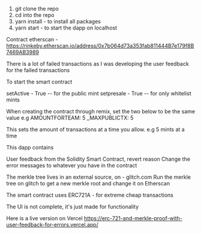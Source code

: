 1. git clone the repo
2. cd into the repo
3. yarn install - to install all packages
4. yarn start - to start the dapp on localhost

Contract etherscan - https://rinkeby.etherscan.io/address/0x7b064d73a353fab811444B7e179f8B7469AB3989

There is a lot of failed transactions as I was developing the user feedback for the failed transactions

To start the smart contract

setActive - True -- for the public mint
setpresale - True -- for only whitelist mints

When creating the contract through remix, set the two below to be the same value e.g
AMOUNTFORTEAM: 5
_MAXPUBLICTX: 5

This sets the amount of transactions at a time you allow. e.g 5 mints at a time

This dapp contains

User feedback from the Solidity Smart Contract, revert reason
Change the error messages to whatever you have in the contract

The merkle tree lives in an external source, on - glitch.com
Run the merkle tree on glitch to get a new merkle root and change it on Etherscan

The smart contract uses ERC721A - for extreme cheap transactions

The UI is not complete, it's just made for functionality

Here is a live version on Vercel 
https://erc-721-and-merkle-proof-with-user-feedback-for-errors.vercel.app/




